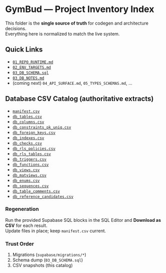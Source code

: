 # GymBud — Project Inventory Index

This folder is the **single source of truth** for codegen and architecture decisions.  
Everything here is normalized to match the live system.

## Quick Links
- [`01_REPO_RUNTIME.md`](./01_REPO_RUNTIME.md)
- [`02_ENV_TARGETS.md`](./02_ENV_TARGETS.md)
- [`03_DB_SCHEMA.sql`](./03_DB_SCHEMA.sql)
- [`03_DB_NOTES.md`](./03_DB_NOTES.md)
- (coming next) `04_API_SURFACE.md`, `05_TYPES_SCHEMAS.md`, …

## Database CSV Catalog (authoritative extracts)
- [`manifest.csv`](./manifest.csv)
- [`db_tables.csv`](./db_tables.csv)
- [`db_columns.csv`](./db_columns.csv)
- [`db_constraints_pk_uniq.csv`](./db_constraints_pk_uniq.csv)
- [`db_foreign_keys.csv`](./db_foreign_keys.csv)
- [`db_indexes.csv`](./db_indexes.csv)
- [`db_checks.csv`](./db_checks.csv)
- [`db_rls_policies.csv`](./db_rls_policies.csv)
- [`db_rls_tables.csv`](./db_rls_tables.csv)
- [`db_triggers.csv`](./db_triggers.csv)
- [`db_functions.csv`](./db_functions.csv)
- [`db_views.csv`](./db_views.csv)
- [`db_matviews.csv`](./db_matviews.csv)
- [`db_enums.csv`](./db_enums.csv)
- [`db_sequences.csv`](./db_sequences.csv)
- [`db_table_comments.csv`](./db_table_comments.csv)
- [`db_reference_candidates.csv`](./db_reference_candidates.csv)

### Regeneration
Run the provided Supabase SQL blocks in the SQL Editor and **Download as CSV** for each result.  
Update files in place; keep `manifest.csv` current.

### Trust Order
1. Migrations (`supabase/migrations/*`)
2. Schema dump (`03_DB_SCHEMA.sql`)
3. CSV snapshots (this catalog)

